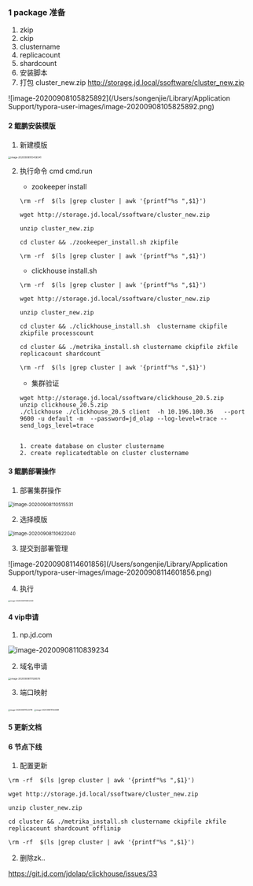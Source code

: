 ### 1 package 准备

1. zkip 
2. ckip
3. clustername
4. replicacount
5. shardcount
6. 安装脚本
7. 打包 cluster_new.zip  http://storage.jd.local/ssoftware/cluster_new.zip

![image-20200908105825892](/Users/songenjie/Library/Application Support/typora-user-images/image-20200908105825892.png)





#### 2 鲲鹏安装模版

1. 新建模版

<img src="/Users/songenjie/Library/Application Support/typora-user-images/image-20200908105436541.png" alt="image-20200908105436541" style="zoom:33%;" />

2. 执行命令 cmd cmd.run

   - zookeeper install 

   ```shell
   \rm -rf  $(ls |grep cluster | awk '{printf"%s ",$1}')
   
   wget http://storage.jd.local/ssoftware/cluster_new.zip 
   
   unzip cluster_new.zip
   
   cd cluster && ./zookeeper_install.sh zkipfile 
   
   \rm -rf  $(ls |grep cluster | awk '{printf"%s ",$1}')
   ```

   

   - clickhouse install.sh 

   ```shell
   \rm -rf  $(ls |grep cluster | awk '{printf"%s ",$1}')
   
   wget http://storage.jd.local/ssoftware/cluster_new.zip 
   
   unzip cluster_new.zip
   
   cd cluster && ./clickhouse_install.sh  clustername ckipfile zkipfile processcount
   
   cd cluster && ./metrika_install.sh clustername ckipfile zkfile  replicacount shardcount 
   
   \rm -rf  $(ls |grep cluster | awk '{printf"%s ",$1}')
   ```

   - 集群验证

   ```shell
   wget http://storage.jd.local/ssoftware/clickhouse_20.5.zip 
   unzip clickhouse_20.5.zip 
   ./clickhouse ./clickhouse_20.5 client  -h 10.196.100.36   --port 9600 -u default -m  --password=jd_olap --log-level=trace --send_logs_level=trace
   
   
   1. create database on cluster clustername
   2. create replicatedtable on cluster clustername
   ```



#### 3 鲲鹏部署操作

1. 部署集群操作

<img src="/Users/songenjie/Library/Application Support/typora-user-images/image-20200908110515531.png" alt="image-20200908110515531" style="zoom: 67%;" />

2. 选择模版

<img src="/Users/songenjie/Library/Application Support/typora-user-images/image-20200908110622040.png" alt="image-20200908110622040" style="zoom: 67%;" />



3. 提交到部署管理

![image-20200908114601856](/Users/songenjie/Library/Application Support/typora-user-images/image-20200908114601856.png)



4. 执行 

<img src="/Users/songenjie/Library/Application Support/typora-user-images/image-20200908110802059.png" alt="image-20200908110802059" style="zoom:25%;" />



#### 4 vip申请

1. np.jd.com 

<img src="/Users/songenjie/Library/Application Support/typora-user-images/image-20200908110839234.png" alt="image-20200908110839234"  />

2. 域名申请

<img src="/Users/songenjie/Library/Application Support/typora-user-images/image-20200908111128578.png" alt="image-20200908111128578" style="zoom: 33%;" />

3. 端口映射

<img src="/Users/songenjie/Library/Application Support/typora-user-images/image-20200908111223718.png" alt="image-20200908111223718" style="zoom:25%;" />

<img src="/Users/songenjie/Library/Application Support/typora-user-images/image-20200908111250088.png" alt="image-20200908111250088" style="zoom:25%;" />



#### 5  更新文档





#### 6 节点下线 

1. 配置更新

```
\rm -rf  $(ls |grep cluster | awk '{printf"%s ",$1}')

wget http://storage.jd.local/ssoftware/cluster_new.zip 

unzip cluster_new.zip

cd cluster && ./metrika_install.sh clustername ckipfile zkfile  replicacount shardcount offlinip

\rm -rf  $(ls |grep cluster | awk '{printf"%s ",$1}')
```

2. 删除zk.. 

 https://git.jd.com/jdolap/clickhouse/issues/33